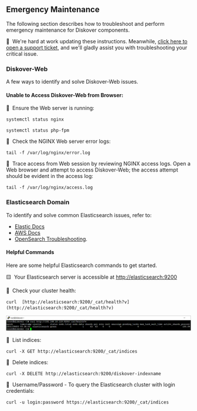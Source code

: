 <p id="maintenance_emergency"></p>

## Emergency Maintenance

The following section describes how to troubleshoot and perform emergency maintenance for Diskover components.

🚧 &nbsp;We're hard at work updating these instructions. Meanwhile, [click here to open a support ticket](https://support.diskoverdata.com/), and we'll gladly assist you with troubleshooting your critical issue.

### Diskover-Web

A few ways to identify and solve Diskover-Web issues.

#### Unable to Access Diskover-Web from Browser:

🔴 &nbsp;Ensure the Web server is running:
```
systemctl status nginx
```

```
systemctl status php-fpm
```

🔴 &nbsp;Check the NGINX Web server error logs:
```
tail -f /var/log/nginx/error.log
```

🔴 &nbsp;Trace access from Web session by reviewing NGINX access logs. Open a Web browser and attempt to access Diskover-Web; the access attempt should be evident in the access log:
```
tail -f /var/log/nginx/access.log
```

### Elasticsearch Domain

To identify and solve common Elasticsearch issues, refer to:
  - [Elastic Docs](https://www.elastic.co/docs)
  - [AWS Docs](https://aws.amazon.com/documentation-overview/?nc2=h_ql_doc_do)
  - [OpenSearch Troubleshooting](https://docs.aws.amazon.com/opensearch-service/latest/developerguide/handling-errors.html).

#### Helpful Commands

Here are some helpful Elasticsearch commands to get started.

🟨 &nbsp;Your Elasticsearch server is accessible at [http://elasticsearch:9200](http://elasticsearch:9200/)

🔴 &nbsp;Check your cluster health:
```
curl  [http://elasticsearch:9200/_cat/health?v](http://elasticsearch:9200/_cat/health?v)
```

![Image: Cluster Health Check](images/image_elasticsearch_cluster_health_check.png)

🔴 &nbsp;List indices:
```
curl -X GET http://elasticsearch:9200/_cat/indices
```

🔴 &nbsp;Delete indices:
```
curl -X DELETE http://elasticsearch:9200/diskover-indexname
```

🔴 &nbsp;Username/Password - To query the Elasticsearch cluster with login credentials:
```
curl -u login:password https://elasticsearch:9200/_cat/indices
```
